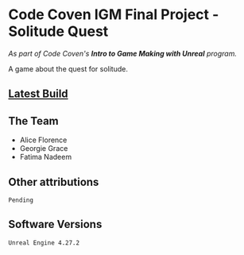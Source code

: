 # Code Coven IGM Final Project - Solitude Quest
_As part of Code Coven's **Intro to Game Making with Unreal** program._

A game about the quest for solitude.

## [Latest Build](https://croft-f.itch.io/solitude-quest)

## The Team

* Alice Florence
* Georgie Grace
* Fatima Nadeem

## Other attributions

    Pending

## Software Versions

    Unreal Engine 4.27.2
